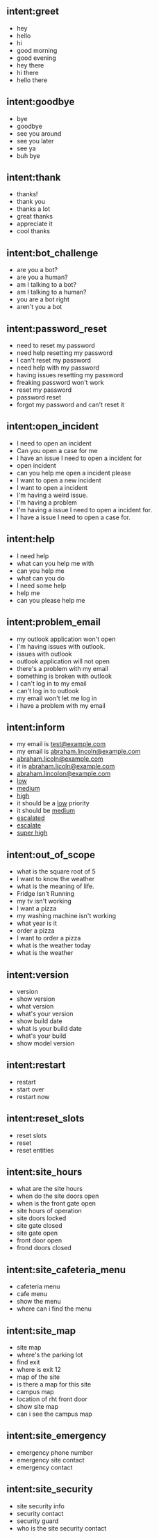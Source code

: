 ## intent:greet
- hey
- hello
- hi
- good morning
- good evening
- hey there
- hi there
- hello there

## intent:goodbye
- bye
- goodbye
- see you around
- see you later
- see ya
- buh bye

## intent:thank
- thanks!
- thank you
- thanks a lot
- great thanks
- appreciate it
- cool thanks

## intent:bot_challenge
- are you a bot?
- are you a human?
- am I talking to a bot?
- am I talking to a human?
- you are a bot right
- aren't you a bot

## intent:password_reset
- need to reset my password
- need help resetting my password
- I can't reset my password
- need help with my password
- having issues resetting my password
- freaking password won't work
- reset my password
- password reset
- forgot my password and can't reset it

## intent:open_incident
- I need to open an incident
- Can you open a case for me
- I have an issue I need to open a incident for
- open incident
- can you help me open a incident please
- I want to open a new incident
- I want to open a incident
- I'm having a weird issue.
- I'm having a problem
- I'm having a issue I need to open a incident for.
- I have a issue I need to open a case for.

## intent:help
- I need help
- what can you help me with
- can you help me
- what can you do
- I need some help
- help me
- can you please help me

## intent:problem_email
- my outlook application won't open
- I'm having issues with outlook.
- issues with outlook
- outlook application will not open
- there's a problem with my email
- something is broken with outlook
- I can't log in to my email
- can't log in to outlook
- my email won't let me log in
- i have a problem with my email

## intent:inform
- my email is test@example.com
- my email is abraham.lincoln@example.com
- abraham.licoln@example.com
- it is abraham.licoln@example.com
- abraham.lincolon@example.com
- [low](priority)
- [medium](priority)
- [high](priority)
- it should be a [low](priority) priority
- it should be [medium](priority)
- [escalated](priority:high)
- [escalate](priority:high)
- [super high](priority)

## intent:out_of_scope
- what is the square root of 5
- I want to know the weather
- what is the meaning of life.
- Fridge Isn't Running
- my tv isn't working
- I want a pizza
- my washing machine isn't working
- what year is it
- order a pizza
- I want to order a pizza
- what is the weather today
- what is the weather

## intent:version
- version
- show version
- what version
- what's your version
- show build date
- what is your build date
- what's your build
- show model version

## intent:restart
- restart
- start over
- restart now

## intent:reset_slots
- reset slots
- reset
- reset entities

## intent:site_hours
- what are the site hours
- when do the site doors open
- when is the front gate open
- site hours of operation
- site doors locked
- site gate closed
- site gate open
- front door open
- frond doors closed

## intent:site_cafeteria_menu
- cafeteria menu
- cafe menu
- show the menu
- where can i find the menu

## intent:site_map
- site map
- where's the parking lot
- find exit
- where is exit 12
- map of the site
- is there a map for this site
- campus map
- location of rht front door
- show site map
- can i see the campus map

## intent:site_emergency
- emergency phone number
- emergency site contact
- emergency contact

## intent:site_security
- site security info
- security contact
- security guard
- who is the site security contact
